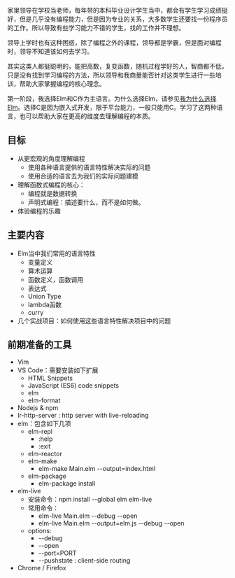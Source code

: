 家里领导在学校当老师，每年带的本科毕业设计学生当中，都会有学生学习成绩挺好，但是几乎没有编程能力，但是因为专业的关系，大多数学生还要找一份程序员的工作。所以导致有些学习能力不错的学生，找的工作并不理想。

领导上学时也有这种困惑，除了编程之外的课程，领导都是学霸，但是面对编程时，领导不知道该如何去学习。

其实这类人都挺聪明的，能把高数，复变函数，随机过程学好的人，智商都不低，只是没有找到学习编程的方法，所以领导和我商量能否针对这类学生进行一些培训，帮助大家掌握编程的核心理念。

第一阶段，我选择Elm和C作为主语言。为什么选择Elm，请参见[我为什么选择Elm](https://meilab.github.io/elm_blog/post/why-I-choose-elm)。选择C是因为嵌入式开发，限于平台能力，一般只能用C。学习了这两种语言，也可以帮助大家在更高的维度去理解编程的本质。

## 目标

* 从更宏观的角度理解编程
  * 使用各种语言提供的语言特性解决实际的问题
  * 使用合适的语言去为我们的实际问题建模
* 理解函数式编程的核心：
  * 编程就是数据转换
  * 声明式编程：描述要什么，而不是如何做。
* 体验编程的乐趣

## 主要内容

* Elm当中我们常用的语言特性
  * 变量定义
  * 算术运算
  * 函数定义，函数调用
  * 表达式
  * Union Type
  * lambda函数
  * curry
* 几个实战项目：如何使用这些语言特性解决项目中的问题

## 前期准备的工具

* Vim
* VS Code：需要安装如下扩展
  * HTML Snippets
  * JavaScript (ES6) code snippets
  * elm
  * elm-format
* Nodejs & npm
* lr-http-server : http server with live-reloading
* elm：包含如下几项
  * elm-repl
    * :help
    * :exit
  * elm-reactor
  * elm-make
    * elm-make Main.elm --output=index.html
  * elm-package
    * elm-package install <package-name>
* elm-live
  * 安装命令：npm install --global elm elm-live
  * 常用命令：
    * elm-live Main.elm --debug --open
    * elm-live Main.elm --output=elm.js --debug --open
  * options:
    * --debug
    * --open
    * --port=PORT
    * --pushstate : client-side routing
* Chrome / Firefox

